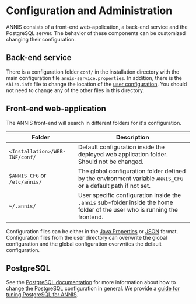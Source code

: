 # Configuration and Administration

ANNIS consists of a front-end web-application, a back-end service and the PostgreSQL server.
The behavior of these components can be customized changing their configuration.

## Back-end service

There is a configuration folder `conf/` in the installation directory with the main configuration file `annis-service.properties`.
In addition, there is the `shiro.info` file to change the location of the [user configuration](user.md).
You should not need to change any of the other files in this directory.

## Front-end web-application

The ANNIS front-end will search in different folders for it's configuration.

Folder | Description
------ | -----------
`<Installation>/WEB-INF/conf/` | Default configuration inside the deployed web application folder. Should not be changed.
`$ANNIS_CFG` or `/etc/annis/` | The global configuration folder defined by the environment variable `ANNIS_CFG` or a default path if not set.
`~/.annis/` | User specific configuration inside the `.annis` sub-folder inside the home folder of the user who is running the frontend.

Configuration files can be either in the [Java Properties](http://en.wikipedia.org/w/index.php?title=.properties&oldid=521500688)
or [JSON](http://www.json.org/) format. Configuration files from the user directory can
overwrite the global configuration and the global configuration overwrites the
default configuration.


## PostgreSQL

See the [PostgreSQL documentation](https://www.postgresql.org/docs/9.6/runtime-config.html) for more information about how to change the
PostgreSQL configuration in general. 
We provide a [guide for tuning PostgreSQL for ANNIS](postgresql.md).
